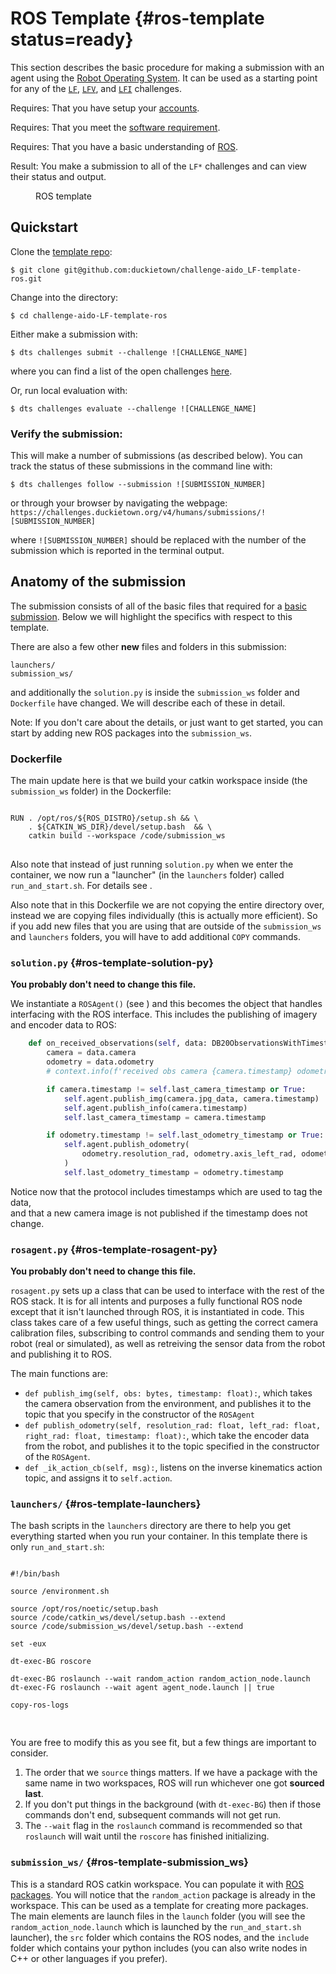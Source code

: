 # ROS Template {#ros-template status=ready}

This section describes the basic procedure for making a submission with an agent
using the [Robot Operating System](http://www.ros.org/). 
It can be used as a starting point for any of the [`LF`](#challenge-LF), [`LFV`](#challenge-LFV), 
and [`LFI`](#challenge-LFI) challenges.

<div class='requirements' markdown='1'>

Requires: That you have setup your [accounts](#cm-accounts).

Requires: That you meet the [software requirement](#cm-sw).

Requires: That you have a basic understanding of [ROS](http://www.ros.org/).

Result:  You make a submission to all of the `LF*` challenges and can view their status and output.

</div>

<figure id="aido5-webinar-2-ros">
    <figcaption>ROS template</figcaption>
    <dtvideo src="vimeo:478452025"/>
</figure>

## Quickstart 

Clone the [template repo](https://github.com/duckietown/challenge-aido_LF-template-ros):

    $ git clone git@github.com:duckietown/challenge-aido_LF-template-ros.git

Change into the directory:

    $ cd challenge-aido-LF-template-ros


Either make a submission with:

    $ dts challenges submit --challenge ![CHALLENGE_NAME]
    
where you can find a list of the open challenges [here](https://challenges.duckietown.org/v4/humans/challenges).


Or, run local evaluation with:

    $ dts challenges evaluate --challenge ![CHALLENGE_NAME]
    
    

### Verify the submission:

This will make a number of submissions (as described below). You can track the status of these submissions in the command line with:

    $ dts challenges follow --submission ![SUBMISSION_NUMBER]

or through your browser by navigating the webpage: `https://challenges.duckietown.org/v4/humans/submissions/![SUBMISSION_NUMBER]`

where `![SUBMISSION_NUMBER]` should be replaced with the number of the submission which is reported in the terminal output. 




## Anatomy of the submission

The submission consists of all of the basic files that required 
for a [basic submission](#minimal-template). 
Below we will highlight the specifics with respect to this template. 


There are also a few other **new** files and folders in this submission:

    launchers/
    submission_ws/

and additionally the `solution.py` is inside the `submission_ws` folder and `Dockerfile` have changed.
We will describe each of these in detail. 

Note: If you don't care about the details, or just want to get started, you can start by adding new ROS packages into the `submission_ws`.


### Dockerfile


The main update here is that we build your catkin workspace inside (the `submission_ws` folder) in the Dockerfile:

<pre trim="1" class="html">
<code trim="1" class="html">
RUN . /opt/ros/&#36;{ROS_DISTRO}/setup.sh &#38;&#38; \
    . &#36;{CATKIN_WS_DIR}/devel/setup.bash  &#38;&#38; \
    catkin build --workspace /code/submission_ws
</code>
</pre>

Also note that instead of just running `solution.py` when we enter the container, 
we now run a "launcher" (in the `launchers` folder) called `run_and_start.sh`. 
For details see [](#ros-template-launchers).



Also note that in this Dockerfile we are not copying the entire directory over, 
instead we are copying files individually (this is actually more efficient). 
So if you add new files that you are using that are outside of the `submission_ws` and `launchers` 
folders, you will have to add additional `COPY` commands. 



### `solution.py` {#ros-template-solution-py}

**You probably don't need to change this file.**

We instantiate a `ROSAgent()` (see [](#ros-template-rosagent-py))  and this becomes the object that handles interfacing with the ROS interface. 
This includes the publishing of imagery and encoder data to ROS:

```python
    def on_received_observations(self, data: DB20ObservationsWithTimestamp, context: Context):
        camera = data.camera
        odometry = data.odometry
        # context.info(f'received obs camera {camera.timestamp} odometry {odometry.timestamp}')

        if camera.timestamp != self.last_camera_timestamp or True:
            self.agent.publish_img(camera.jpg_data, camera.timestamp)
            self.agent.publish_info(camera.timestamp)
            self.last_camera_timestamp = camera.timestamp

        if odometry.timestamp != self.last_odometry_timestamp or True:
            self.agent.publish_odometry(
                odometry.resolution_rad, odometry.axis_left_rad, odometry.axis_right_rad, odometry.timestamp
            )
            self.last_odometry_timestamp = odometry.timestamp
```

Notice now that the protocol includes timestamps which are used to tag the data,  
and that a new camera image is not published if the timestamp does not change. 


### `rosagent.py` {#ros-template-rosagent-py}

**You probably don't need to change this file.**

`rosagent.py` sets up a class that can be used to interface with the rest of the ROS stack. It is for all intents and purposes a fully functional ROS node except that it isn't launched through ROS, it is instantiated in code. This class takes care of a few useful things,  such as getting the correct camera calibration files,  subscribing to control commands and sending them to your robot (real or simulated), as well as retreiving the sensor data from the robot and publishing it to ROS.

The main functions are:

 - `def publish_img(self, obs: bytes, timestamp: float):`, which takes the camera observation from the environment, and publishes it to the topic that you specify in the constructor of the `ROSAgent` 
 - `def publish_odometry(self, resolution_rad: float, left_rad: float, right_rad: float, timestamp: float):`, which take the encoder data from the robot, and publishes it to the topic specified in the constructor of the `ROSAgent`. 
 - `def _ik_action_cb(self, msg):`, listens on the inverse kinematics action topic, and assigns it to `self.action`. 



### `launchers/` {#ros-template-launchers}

The bash scripts in the `launchers` directory are there to help you get everything started when you run your container. In this template there is only `run_and_start.sh`:

<pre trim="1" class="html">
<code trim="1" class="html">
#!/bin/bash

source /environment.sh

source /opt/ros/noetic/setup.bash
source /code/catkin_ws/devel/setup.bash --extend
source /code/submission_ws/devel/setup.bash --extend

set -eux

dt-exec-BG roscore

dt-exec-BG roslaunch --wait random_action random_action_node.launch
dt-exec-FG roslaunch --wait agent agent_node.launch || true

copy-ros-logs

</code>
</pre>

You are free to modify this as you see fit, but a few things are important to consider. 

 1. The order that we `source` things matters. If we have a package with the same name in two workspaces, ROS will run whichever one got **sourced last**. 
 2. If you don't put things in the background (with `dt-exec-BG`) then if those commands don't end, subsequent commands will not get run.
 3. The `--wait` flag in the `roslaunch` command is recommended so that `roslaunch` will wait until the `roscore` has finished initializing. 


### `submission_ws/` {#ros-template-submission_ws}

This is a standard ROS catkin workspace. You can populate it with [ROS packages](http://wiki.ros.org/ROS/Tutorials/CreatingPackage). 
You will notice that the `random_action` package is already in the workspace. This can be used as a template for creating more packages. 
The main elements are launch files in the `launch` folder (you will see the `random_action_node.launch` which is launched by the `run_and_start.sh` launcher), 
the `src` folder which contains the ROS nodes, and the `include` folder which contains your python includes (you can also write nodes in C++ or other languages if you prefer). 

